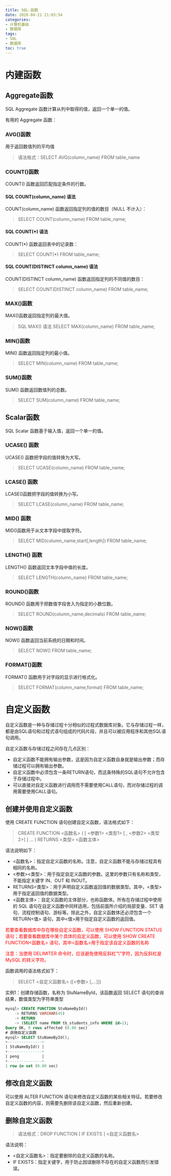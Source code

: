 ```yaml
---
title: SQL-函数
date: 2020-04-21 21:03:54
categories:    
- 计算机基础
- 数据库
tags:
- SQL
- 数据库
toc: true
---
```

# 内建函数
## Aggregate函数
SQL Aggregate 函数计算从列中取得的值，返回一个单一的值。

有用的 Aggregate 函数：
### AVG()函数
用于返回数值列的平均值
>语法格式：SELECT AVG(column_name) FROM table_name
### COUNT()函数
COUNT() 函数返回匹配指定条件的行数。

#### SQL COUNT(column_name) 语法
COUNT(column_name) 函数返回指定列的值的数目（NULL 不计入）：
>SELECT COUNT(column_name) FROM table_name;
#### SQL COUNT(*) 语法
COUNT(*) 函数返回表中的记录数：

>SELECT COUNT(*) FROM table_name;
####  SQL COUNT(DISTINCT column_name) 语法
COUNT(DISTINCT column_name) 函数返回指定列的不同值的数目：

>SELECT COUNT(DISTINCT column_name) FROM table_name;

### MAX()函数
MAX()函数返回指定列的最大值。
>SQL MAX() 语法
SELECT MAX(column_name) FROM table_name;
### MIN()函数
MIN() 函数返回指定列的最小值。

>SELECT MIN(column_name) FROM table_name;

### SUM()函数
SUM() 函数返回数值列的总数。
>SELECT SUM(column_name) FROM table_name;

## Scalar函数
SQL Scalar 函数基于输入值，返回一个单一的值。
### UCASE() 函数
UCASE() 函数把字段的值转换为大写。

>SELECT UCASE(column_name) FROM table_name;

### LCASE() 函数
LCASE()函数把字段的值转换为小写。

>SELECT LCASE(column_name) FROM table_name;

### MID() 函数
MID()函数用于从文本字段中提取字符。
>SELECT MID(column_name,start[,length]) FROM table_name;
### LENGTH() 函数
LENGTH() 函数返回文本字段中值的长度。
>SELECT LENGTH(column_name) FROM table_name;
### ROUND()函数
ROUND() 函数用于把数值字段舍入为指定的小数位数。

>SELECT ROUND(column_name,decimals) FROM table_name;
### NOW()函数
NOW() 函数返回当前系统的日期和时间。
>SELECT NOW() FROM table_name;
### FORMAT()函数
FORMAT() 函数用于对字段的显示进行格式化。

>SELECT FORMAT(column_name,format) FROM table_name;
# 自定义函数
自定义函数是一种与存储过程十分相似的过程式数据库对象。它与存储过程一样，都是由SQL语句和过程式语句组成的代码片段，并且可以被应用程序和其他SQL语句调用。

自定义函数与存储过程之间存在几点区别：
* 自定义函数不能拥有输出参数，这是因为自定义函数自身就是输出参数；而存储过程可以拥有输出参数。
* 自定义函数中必须包含一条RETURN语句，而这条特殊的SQL语句不允许包含于存储过程中。
* 可以直接对自定义函数进行调用而不需要使用CALL语句，而对存储过程的调用需要使用CALL语句。

## 创建并使用自定义函数
使用 CREATE FUNCTION 语句创建自定义函数，语法格式如下：
>CREATE FUNCTION <函数名> ( [ <参数1> <类型1> [ , <参数2> <类型2>] ] … )
  RETURNS <类型>
  <函数主体>

语法说明如下：
* <函数名>：指定自定义函数的名称。注意，自定义函数不能与存储过程具有相同的名称。
* <参数><类型>：用于指定自定义函数的参数。这里的参数只有名称和类型，不能指定关键字 IN、OUT 和 INOUT。
* RETURNS<类型>：用于声明自定义函数返回值的数据类型。其中，<类型>用于指定返回值的数据类型。
* <函数主体>：自定义函数的主体部分，也称函数体。所有在存储过程中使用的 SQL 语句在自定义函数中同样适用，包括前面所介绍的局部变量、SET 语句、流程控制语句、游标等。除此之外，自定义函数体还必须包含一个 RETURN<值> 语句，其中<值>用于指定自定义函数的返回值。

<font color=red>若要查看数据库中存在哪些自定义函数，可以使用 SHOW FUNCTION STATUS 语句；若要查看数据库中某个具体的自定义函数，可以使用 SHOW CREATE FUNCTION<函数名> 语句，其中<函数名>用于指定该自定义函数的名称

注意：当使用 DELIMITER 命令时，应该避免使用反斜杠“\”字符，因为反斜杠是 MySQL 的转义字符。
</font>

函数调用的语法格式如下：
>SELECT <自定义函数名> ([<参数> [,...]])

实例1：创建存储函数，名称为 StuNameById，该函数返回 SELECT 语句的查询结果，数值类型为字符串类型
```sql
mysql> CREATE FUNCTION StuNameById()
    -> RETURNS VARCHAR(45)
    -> RETURN
    -> (SELECT name FROM tb_students_info WHERE id=1);
Query OK, 0 rows affected (0.00 sec)
# 调佣自定义函数
mysql> SELECT StuNameById();
+---------------+
| StuNameById() |
+---------------+
| peng          |
+---------------+
1 row in set (0.00 sec)
```

## 修改自定义函数
可以使用 ALTER FUNCTION 语句来修改自定义函数的某些相关特征。若要修改自定义函数的内容，则需要先删除该自定义函数，然后重新创建。

## 删除自定义函数
>语法格式：DROP FUNCTION [ IF EXISTS ] <自定义函数名>

语法说明：
* <自定义函数名>：指定要删除的自定义函数的名称。
* IF EXISTS：指定关键字，用于防止因误删除不存在的自定义函数而引发错误。